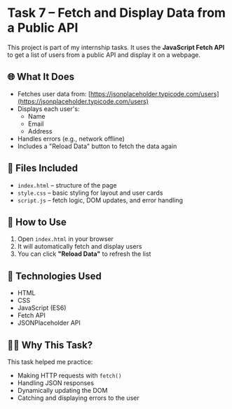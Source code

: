 # Task 7 – Fetch and Display Data from a Public API

This project is part of my internship tasks. It uses the **JavaScript Fetch API** to get a list of users from a public API and display it on a webpage.

## 🌐 What It Does

- Fetches user data from: [https://jsonplaceholder.typicode.com/users](https://jsonplaceholder.typicode.com/users)
- Displays each user's:
  - Name
  - Email
  - Address
- Handles errors (e.g., network offline)
- Includes a "Reload Data" button to fetch the data again

## 📁 Files Included

- `index.html` – structure of the page
- `style.css` – basic styling for layout and user cards
- `script.js` – fetch logic, DOM updates, and error handling

## 🚀 How to Use

1. Open `index.html` in your browser
2. It will automatically fetch and display users
3. You can click **"Reload Data"** to refresh the list

## 📌 Technologies Used

- HTML
- CSS
- JavaScript (ES6)
- Fetch API
- JSONPlaceholder API

## 🙋‍♂️ Why This Task?

This task helped me practice:
- Making HTTP requests with `fetch()`
- Handling JSON responses
- Dynamically updating the DOM
- Catching and displaying errors to the user
